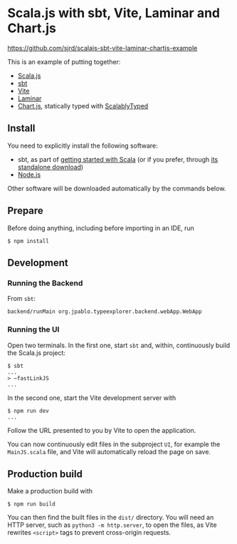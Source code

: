 # Scala.js with sbt, Vite, Laminar and Chart.js

https://github.com/sjrd/scalajs-sbt-vite-laminar-chartjs-example

This is an example of putting together:

* [Scala.js](https://www.scala-js.org/)
* [sbt](https://www.scala-sbt.org/)
* [Vite](https://vitejs.dev/)
* [Laminar](https://laminar.dev/)
* [Chart.js](https://www.chartjs.org/), statically typed with [ScalablyTyped](https://scalablytyped.org/)

## Install

You need to explicitly install the following software:

* sbt, as part of [getting started with Scala](https://docs.scala-lang.org/getting-started/index.html) (or if you prefer, through [its standalone download](https://www.scala-sbt.org/download.html))
* [Node.js](https://nodejs.org/en/)

Other software will be downloaded automatically by the commands below.

## Prepare

Before doing anything, including before importing in an IDE, run

```
$ npm install
```

## Development

### Running the Backend

From `sbt`:

```
backend/runMain org.jpablo.typeexplorer.backend.webApp.WebApp
```

### Running the UI

Open two terminals.
In the first one, start `sbt` and, within, continuously build the Scala.js project:

```
$ sbt
...
> ~fastLinkJS
...
```

In the second one, start the Vite development server with

```
$ npm run dev
...
```

Follow the URL presented to you by Vite to open the application.

You can now continuously edit files in the subproject `UI`, for example the `MainJS.scala` file, and Vite will automatically reload the page on save.

## Production build

Make a production build with

```
$ npm run build
```

You can then find the built files in the `dist/` directory.
You will need an HTTP server, such as `python3 -m http.server`, to open the files, as Vite rewrites `<script>` tags to prevent cross-origin requests.

